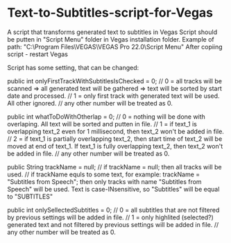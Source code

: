 # Text-to-Subtitles-script-for-Vegas
A script that transforms generated text to subtitles in Vegas
Script should be putten in "Script Menu" folder in Vegas installation folder. Example of path: "C:\Program Files\VEGAS\VEGAS Pro 22.0\Script Menu"
After copiing script - restart Vegas

Script has some setting, that can be changed:

public int onlyFirstTrackWithSubtitlesIsChecked = 0;            // 0 = all tracks will be scanned => all generated text will be gathered => text will be sorted by start date and processed.
                                                                // 1 = only first track with generated text will be used. All other ignored.
                                                                // any other number will be treated as 0.

public int whatToDoWithOtherlap = 0;                            // 0 = nothing will be done with overlaping. All text will be sorted and putten in file.
                                                                // 1 = if text_1 is overlapping text_2 even for 1 millisecond, then text_2 won't be added in file.
                                                                // 2 = if text_1 is partially overlapping text_2, then start time of text_2 will be moved at end of text_1. If text_1 is fully overlapping text_2, then text_2 won't be added in file.
                                                                // any other number will be treated as 0.

public String trackName = null;                                 // if trackName = null; then all tracks will be used.
                                                                // if trackName equls to some text, for example: trackName = "Subtitles from Speech"; then only tracks with name "Subtitles from Speech" will be used. Text is case-INsensitive, so "Subtitles" will be equal to "SUBTITLES"

public int onlySellectedSubtitles = 0;                          // 0 = all subtitles that are not filtered by previous settings will be added in file.
                                                                // 1 = only highlited (selected?) generated text and not filtered by previous settings will be added in file.
                                                                // any other number will be treated as 0.
